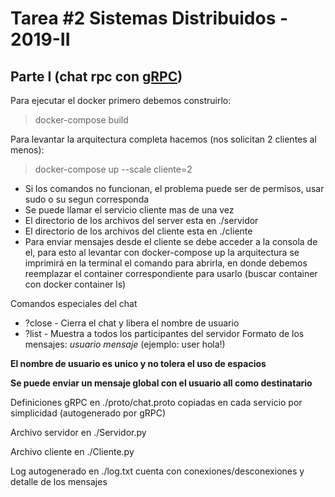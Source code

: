 # Tarea #2 Sistemas Distribuidos - 2019-II
## Parte I (chat rpc con [gRPC](https://grpc.io/docs/quickstart/python/))

Para ejecutar el docker primero debemos construirlo:

> docker-compose build

Para levantar la arquitectura completa hacemos (nos solicitan 2 clientes al menos):

> docker-compose up --scale cliente=2

- Si los comandos no funcionan, el problema puede ser de permisos, usar sudo o su segun corresponda
- Se puede llamar el servicio cliente mas de una vez
- El directorio de los archivos del server esta en ./servidor
- El directorio de los archivos del cliente esta en ./cliente
- Para enviar mensajes desde el cliente se debe acceder a la consola de el, para esto al levantar con docker-compose up la arquitectura se imprimirá en la terminal el comando para abrirla, en donde debemos reemplazar el container correspondiente para usarlo (buscar container con docker container ls)

Comandos especiales del chat
- ?close - Cierra el chat y libera el nombre de usuario
- ?list - Muestra a todos los participantes del servidor
Formato de los mensajes: *usuario mensaje* (ejemplo: user hola!)

**El nombre de usuario es unico y no tolera el uso de espacios**

**Se puede enviar un mensaje global con el usuario all como destinatario**

Definiciones gRPC en ./proto/chat.proto copiadas en cada servicio por simplicidad (autogenerado por gRPC)

Archivo servidor en ./Servidor.py

Archivo cliente en ./Cliente.py

Log autogenerado en ./log.txt cuenta con conexiones/desconexiones y detalle de los mensajes

